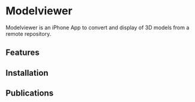 Modelviewer
===========

Modelviewer is an iPhone App to convert and display of 3D models from a remote repository.

Features
--------

Installation
------------

Publications
------------
